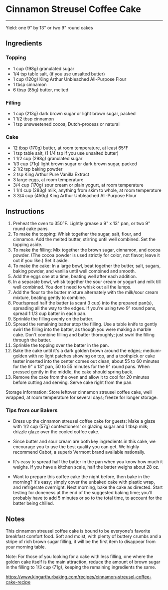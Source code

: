# Cinnamon Streusel Coffee Cake
---
Yield: one 9" by 13" or two 9" round cakes

## Ingredients
### Topping
- 1 cup (198g) granulated sugar
- 1/4 tsp table salt, (if you use unsalted butter)
- 1 cup (120g) King Arthur Unbleached All-Purpose Flour
- 1 tbsp cinnamon
- 6 tbsp (85g) butter, melted

### Filling
- 1 cup (213g) dark brown sugar or light brown sugar, packed
- 1 1/2 tbsp cinnamon
- 1 tsp unsweetened cocoa, Dutch-process or natural

### Cake
- 12 tbsp (170g) butter, at room temperature, at least 65°F
- 1 tsp table salt, (1 1/4 tsp if you use unsalted butter)
- 1 1/2 cup (298g) granulated sugar
- 1/3 cup (71g) light brown sugar or dark brown sugar, packed
- 2 1/2 tsp baking powder
- 2 tsp King Arthur Pure Vanilla Extract
- 3 large eggs, at room temperature
- 3/4 cup (170g) sour cream or plain yogurt, at room temperature
- 1 1/4 cup (283g) milk, anything from skim to whole, at room temperature
- 3 3/4 cup (450g) King Arthur Unbleached All-Purpose Flour

## Instructions
1. Preheat the oven to 350°F. Lightly grease a 9" x 13" pan, or two 9" round cake pans.
2. To make the topping: Whisk together the sugar, salt, flour, and cinnamon. Add the melted butter, stirring until well combined. Set the topping aside.
3. To make the filling: Mix together the brown sugar, cinnamon, and cocoa powder. (The cocoa powder is used strictly for color, not flavor; leave it out if you like.) Set it aside.
4. To make the cake: In a large bowl, beat together the butter, salt, sugars, baking powder, and vanilla until well combined and smooth.
5. Add the eggs one at a time, beating well after each addition.
6. In a separate bowl, whisk together the sour cream or yogurt and milk till well combined. You don't need to whisk out all the lumps.
7. Add the flour to the butter mixture alternately with the milk/sour cream mixture, beating gently to combine.
8. Pour/spread half the batter (a scant 3 cup) into the prepared pan(s), spreading all the way to the edges. If you're using two 9" round pans, spread 1 1/3 cup batter in each pan.
9. Sprinkle the filling evenly on the batter.
10. Spread the remaining batter atop the filling. Use a table knife to gently swirl the filling into the batter, as though you were making a marble cake. Don't combine filling and batter thoroughly; just swirl the filling through the batter.
11. Sprinkle the topping over the batter in the pan.
12. Bake the cake until it's a dark golden brown around the edges; medium-golden with no light patches showing on top, and a toothpick or cake tester inserted into the center comes out clean, about 55 to 60 minutes for the 9" x 13" pan, 50 to 55 minutes for the 9" round pans. When pressed gently in the middle, the cake should spring back.
13. Remove the cake from the oven and allow it to cool for 20 minutes before cutting and serving. Serve cake right from the pan.

Storage information: Store leftover cinnamon streusel coffee cake, well wrapped, at room temperature for several days; freeze for longer storage.


### Tips from our Bakers
- Dress up the cinnamon streusel coffee cake for guests: Make a glaze with 1/2 cup (57g) confectioners' or glazing sugar and 1 tbsp milk; drizzle glaze over the cooled coffee cake.

- Since butter and sour cream are both key ingredients in this cake, we encourage you to use the best quality you can get. We highly recommend Cabot, a superb Vermont brand available nationally.

- It's easy to spread half the batter in the pan when you know how much it weighs. If you have a kitchen scale, half the batter weighs about 28 oz.

- Want to prepare this coffee cake the night before, then bake in the morning? It's easy; simply cover the unbaked cake with plastic wrap, and refrigerate overnight. Next morning, bake the cake as directed. Start testing for doneness at the end of the suggested baking time; you'll probably have to add 5 minutes or so to the total time, to account for the batter being chilled.

## Notes

This cinnamon streusel coffee cake is bound to be everyone's favorite breakfast comfort food. Soft and moist, with plenty of buttery crumbs and a stripe of rich brown sugar filling, it will be the first item to disappear from your morning table.

Note: For those of you looking for a cake with less filling, one where the golden cake itself is the main attraction, reduce the amount of brown sugar in the filling to 1/3 cup (71g), keeping the remaining ingredients the same.

https://www.kingarthurbaking.com/recipes/cinnamon-streusel-coffee-cake-recipe
